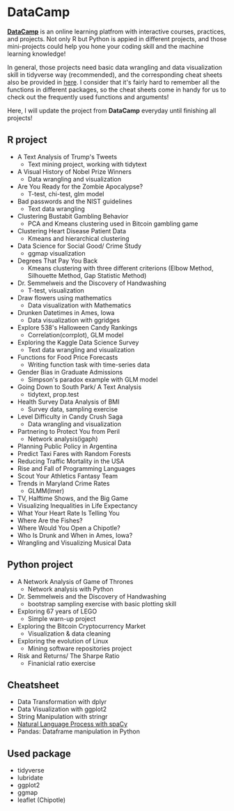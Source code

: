 # DataCamp #

[**DataCamp**](https://www.datacamp.com) is an online learning platfrom with interactive courses, practices, and projects. Not only R but Python is appied in different projects, and those mini-projects could help you hone your coding skill and the machine learning knowledge!

In general, those projects need basic data wrangling and data visualization skill in tidyverse way (recommended), and the corresponding cheat sheets also be provided in [here](https://github.com/jusliu9547/DataCamp/tree/master/Cheatsheet). I consider that it's fairly hard to remember all the functions in different packages, so the cheat sheets come in handy for us to check out the frequently used functions and arguments!

Here, I will update the project from **DataCamp** everyday until finishing all projects! 

## R project ##

* A Text Analysis of Trump's Tweets
	- Text mining project, working with tidytext
* A Visual History of Nobel Prize Winners
	- Data wrangling and visualization
* Are You Ready for the Zombie Apocalypse?
	- T-test, chi-test, glm model
* Bad passwords and the NIST guidelines
	- Text data wrangling
* Clustering Bustabit Gambling Behavior
	- PCA and Kmeans clustering used in Bitcoin gambling game
* Clustering Heart Disease Patient Data
	- Kmeans and hierarchical clustering
* Data Science for Social Good/ Crime Study 
	- ggmap visualization
* Degrees That Pay You Back
	- Kmeans clustering with three different criterions (Elbow Method, Silhouette Method, Gap Statistic Method)
* Dr. Semmelweis and the Discovery of Handwashing
	- T-test, visualization
* Draw flowers using mathematics
	- Data visualization with Mathematics
* Drunken Datetimes in Ames, Iowa
	- Data visualization with ggridges
* Explore 538's Halloween Candy Rankings
	- Correlation(corrplot), GLM model
* Exploring the Kaggle Data Science Survey
	- Text data wrangling and visualization
* Functions for Food Price Forecasts
	- Writing function task with time-series data
* Gender Bias in Graduate Admissions
	- Simpson's paradox example with GLM model
* Going Down to South Park/ A Text Analysis
	- tidytext, prop.test
* Health Survey Data Analysis of BMI
	- Survey data, sampling exercise
* Level Difficulty in Candy Crush Saga
	- Data wrangling and visualization
* Partnering to Protect You from Peril
	- Network analysis(igaph)
* Planning Public Policy in Argentina
* Predict Taxi Fares with Random Forests
* Reducing Traffic Mortality in the USA
* Rise and Fall of Programming Languages
* Scout Your Athletics Fantasy Team
* Trends in Maryland Crime Rates
	- GLMM(lmer)
* TV, Halftime Shows, and the Big Game
* Visualizing Inequalities in Life Expectancy
* What Your Heart Rate Is Telling You
* Where Are the Fishes?
* Where Would You Open a Chipotle?
* Who Is Drunk and When in Ames, Iowa?
* Wrangling and Visualizing Musical Data

## Python project ##

* A Network Analysis of Game of Thrones
	- Network analysis with Python
* Dr. Semmelweis and the Discovery of Handwashing
	- bootstrap sampling exercise with basic plotting skill
* Exploring 67 years of LEGO
	- Simple warn-up project
* Exploring the Bitcoin Cryptocurrency Market
	- Visualization & data cleaning
* Exploring the evolution of Linux
	- Mining software repositories project
* Risk and Returns/ The Sharpe Ratio
	- Finanicial ratio exercise

## Cheatsheet ##

* Data Transformation with dplyr
* Data Visualization with ggplot2
* String Manipulation with stringr
* [Natural Language Process with spaCy](https://www.datacamp.com/community/blog/spacy-cheatsheet)
* Pandas: Dataframe manipulation in Python

## Used package

* tidyverse
* lubridate
* ggplot2
* ggmap
* leaflet (Chipotle)
